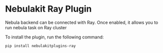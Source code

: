 # Nebulakit Ray Plugin

Nebula backend can be connected with Ray. Once enabled, it allows you to run nebula task on Ray cluster

To install the plugin, run the following command:

```bash
pip install nebulakitplugins-ray
```
